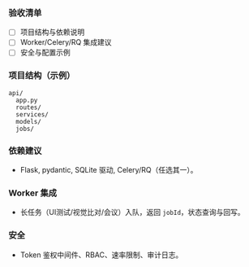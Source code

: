 ### 验收清单
- [ ] 项目结构与依赖说明
- [ ] Worker/Celery/RQ 集成建议
- [ ] 安全与配置示例

### 项目结构（示例）
```
api/
  app.py
  routes/
  services/
  models/
  jobs/
```

### 依赖建议
- Flask, pydantic, SQLite 驱动, Celery/RQ（任选其一）。

### Worker 集成
- 长任务（UI测试/视觉比对/会议）入队，返回 `jobId`，状态查询与回写。

### 安全
- Token 鉴权中间件、RBAC、速率限制、审计日志。

